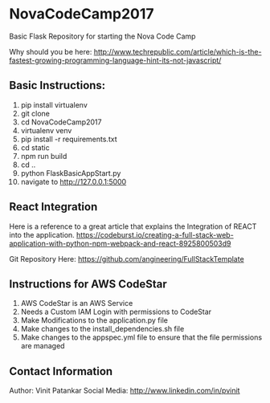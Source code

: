 # NovaCodeCamp2017
Basic Flask Repository for starting the Nova Code Camp

Why should you be here: http://www.techrepublic.com/article/which-is-the-fastest-growing-programming-language-hint-its-not-javascript/

## Basic Instructions:

1. pip install virtualenv
2. git clone 
3. cd NovaCodeCamp2017
4. virtualenv venv
5. pip install -r requirements.txt
6. cd static
7. npm run build
8. cd ..
9. python FlaskBasicAppStart.py 
10. navigate to http://127.0.0.1:5000

## React Integration
Here is a reference to a great article that explains the Integration of REACT into the application.
https://codeburst.io/creating-a-full-stack-web-application-with-python-npm-webpack-and-react-8925800503d9

Git Repository Here: https://github.com/angineering/FullStackTemplate

## Instructions for AWS CodeStar

1. AWS CodeStar is an AWS Service
2. Needs a Custom IAM Login with permissions to CodeStar
3. Make Modifications to the application.py file
4. Make changes to the install_dependencies.sh file
5. Make changes to the appspec.yml file to ensure that the file permissions are managed

## Contact Information
Author: Vinit Patankar
Social Media: http://www.linkedin.com/in/pvinit
